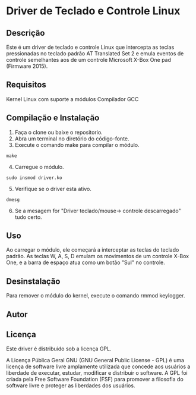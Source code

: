# Driver de Teclado e Controle Linux

## Descrição

Este é um driver de teclado e controle Linux que intercepta as teclas pressionadas no teclado padrão AT Translated Set 2 e emula eventos de controle semelhantes aos de um controle Microsoft X-Box One pad (Firmware 2015).

## Requisitos

Kernel Linux com suporte a módulos
Compilador GCC

## Compilação e Instalação

1. Faça o clone ou baixe o repositorio.
2. Abra um terminal no diretório do código-fonte. 
3. Execute o comando make para compilar o módulo.
```
make
```
4. Carregue o módulo.
```
sudo insmod driver.ko
```

5. Verifique se o driver esta ativo.
```
dmesg
```
6. Se a mesagem for "Driver teclado/mouse-> controle descarregado" tudo certo.

## Uso

Ao carregar o módulo, ele começará a interceptar as teclas do teclado padrão. As teclas W, A, S, D emulam os movimentos de um controle X-Box One, e a barra de espaço atua como um botão "Sul" no controle.

## Desinstalação

Para remover o módulo do kernel, execute o comando rmmod keylogger.

## Autor


## Licença

Este driver é distribuído sob a licença GPL.

A Licença Pública Geral GNU (GNU General Public License - GPL) é uma licença de software livre amplamente utilizada que concede aos usuários a liberdade de executar, estudar, modificar e distribuir o software. A GPL foi criada pela Free Software Foundation (FSF) para promover a filosofia do software livre e proteger as liberdades dos usuários.

